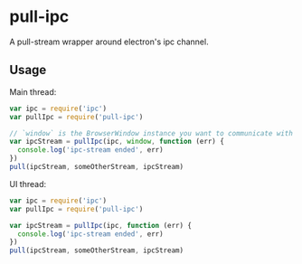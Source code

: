 # pull-ipc

A pull-stream wrapper around electron's ipc channel.

## Usage

Main thread:

```js
var ipc = require('ipc')
var pullIpc = require('pull-ipc')

// `window` is the BrowserWindow instance you want to communicate with
var ipcStream = pullIpc(ipc, window, function (err) {
  console.log('ipc-stream ended', err)
})
pull(ipcStream, someOtherStream, ipcStream)
```

UI thread:

```js
var ipc = require('ipc')
var pullIpc = require('pull-ipc')

var ipcStream = pullIpc(ipc, function (err) {
  console.log('ipc-stream ended', err)
})
pull(ipcStream, someOtherStream, ipcStream)
```